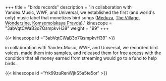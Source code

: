 +++
title = "birds records"
description = "in collaboration with Yandex.Music, WWF, and Universal, we established the first (and world's only) music label that monetizes bird songs ([Meduza](https://web.archive.org/web/20191010101253/https://meduza.io/feature/2019/10/10/my-govorim-vam-cherez-ivana-nas-ochen-malo-nam-ochen-slozhno),  [The Village](https://web.archive.org/web/20210514081113/https://www.the-village.ru/city/news/364281-dich), [Wonderzine](https://web.archive.org/web/20220122201402/https://www.wonderzine.com/wonderzine/life/life/246411-birds-records), [Komsomolskaya Pravda](https://web.archive.org/web/20191112232840/https://www.kp.ru/daily/27053.5/4120442/))."
kinescope = "3abVqtCWaB3o7QsmpkvH39"
weight = "99"
+++

{{< kinescope id ="3abVqtCWaB3o7QsmpkvH39" >}}

in collaboration with Yandex.Music, WWF, and Universal, we recorded bird voices, made them into samples, and released them for free access with the condition that all money earned from streaming would go to a fund to help birds.

{{< kinescope id ="frk99zuRenWjkS5a5te5or" >}}